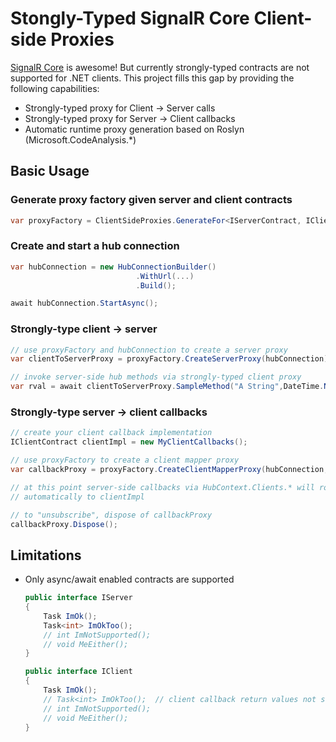 # Stongly-Typed SignalR Core Client-side Proxies

[SignalR Core](https://github.com/aspnet/AspNetCore/tree/master/src/SignalR) is awesome! But currently strongly-typed contracts are not supported for .NET clients. This project fills this gap by providing the following capabilities:
- Strongly-typed proxy for Client -> Server calls
- Strongly-typed proxy for Server -> Client callbacks
- Automatic runtime proxy generation based on Roslyn (Microsoft.CodeAnalysis.*)

## Basic Usage

### Generate proxy factory given server and client contracts
```csharp
var proxyFactory = ClientSideProxies.GenerateFor<IServerContract, IClientContract>();
```
### Create and start a hub connection
```csharp
var hubConnection = new HubConnectionBuilder()
                            .WithUrl(...)
                            .Build();

await hubConnection.StartAsync();
```
### Strongly-type client -> server
```csharp
// use proxyFactory and hubConnection to create a server proxy
var clientToServerProxy = proxyFactory.CreateServerProxy(hubConnection);

// invoke server-side hub methods via strongly-typed client proxy
var rval = await clientToServerProxy.SampleMethod("A String",DateTime.Now);
```

### Strongly-type server -> client callbacks
```csharp
// create your client callback implementation
IClientContract clientImpl = new MyClientCallbacks();

// use proxyFactory to create a client mapper proxy
var callbackProxy = proxyFactory.CreateClientMapperProxy(hubConnection, client);

// at this point server-side callbacks via HubContext.Clients.* will route 
// automatically to clientImpl

// to "unsubscribe", dispose of callbackProxy
callbackProxy.Dispose();
```

## Limitations

- Only async/await enabled contracts are supported

    ```csharp
    public interface IServer
    {
        Task ImOk();
        Task<int> ImOkToo();
        // int ImNotSupported();
        // void MeEither();
    }

    public interface IClient
    {
        Task ImOk();
        // Task<int> ImOkToo();  // client callback return values not supported by SignalR
        // int ImNotSupported();
        // void MeEither();
    }
    ```

